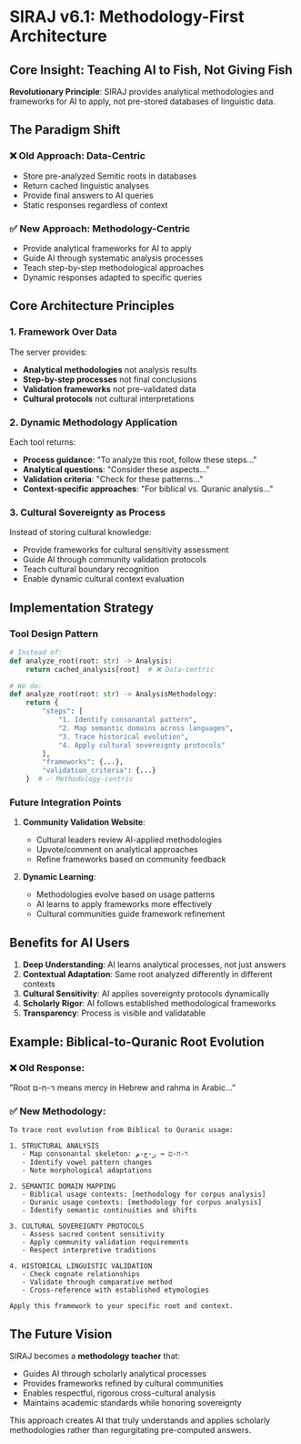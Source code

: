 # SIRAJ v6.1: Methodology-First Architecture

## Core Insight: Teaching AI to Fish, Not Giving Fish

**Revolutionary Principle**: SIRAJ provides analytical methodologies and frameworks for AI to apply, not pre-stored databases of linguistic data.

## The Paradigm Shift

### ❌ Old Approach: Data-Centric
- Store pre-analyzed Semitic roots in databases
- Return cached linguistic analyses 
- Provide final answers to AI queries
- Static responses regardless of context

### ✅ New Approach: Methodology-Centric
- Provide analytical frameworks for AI to apply
- Guide AI through systematic analysis processes
- Teach step-by-step methodological approaches
- Dynamic responses adapted to specific queries

## Core Architecture Principles

### 1. Framework Over Data
The server provides:
- **Analytical methodologies** not analysis results
- **Step-by-step processes** not final conclusions
- **Validation frameworks** not pre-validated data
- **Cultural protocols** not cultural interpretations

### 2. Dynamic Methodology Application
Each tool returns:
- **Process guidance**: "To analyze this root, follow these steps..."
- **Analytical questions**: "Consider these aspects..."
- **Validation criteria**: "Check for these patterns..."
- **Context-specific approaches**: "For biblical vs. Quranic analysis..."

### 3. Cultural Sovereignty as Process
Instead of storing cultural knowledge:
- Provide frameworks for cultural sensitivity assessment
- Guide AI through community validation protocols
- Teach cultural boundary recognition
- Enable dynamic cultural context evaluation

## Implementation Strategy

### Tool Design Pattern

```python
# Instead of:
def analyze_root(root: str) -> Analysis:
    return cached_analysis[root]  # ❌ Data-centric

# We do:
def analyze_root(root: str) -> AnalysisMethodology:
    return {
        "steps": [
            "1. Identify consonantal pattern",
            "2. Map semantic domains across languages", 
            "3. Trace historical evolution",
            "4. Apply cultural sovereignty protocols"
        ],
        "frameworks": {...},
        "validation_criteria": {...}
    }  # ✅ Methodology-centric
```

### Future Integration Points

1. **Community Validation Website**: 
   - Cultural leaders review AI-applied methodologies
   - Upvote/comment on analytical approaches
   - Refine frameworks based on community feedback

2. **Dynamic Learning**:
   - Methodologies evolve based on usage patterns
   - AI learns to apply frameworks more effectively
   - Cultural communities guide framework refinement

## Benefits for AI Users

1. **Deep Understanding**: AI learns analytical processes, not just answers
2. **Contextual Adaptation**: Same root analyzed differently in different contexts
3. **Cultural Sensitivity**: AI applies sovereignty protocols dynamically
4. **Scholarly Rigor**: AI follows established methodological frameworks
5. **Transparency**: Process is visible and validatable

## Example: Biblical-to-Quranic Root Evolution

### ❌ Old Response:
"Root ר-ח-ם means mercy in Hebrew and rahma in Arabic..."

### ✅ New Methodology:
```
To trace root evolution from Biblical to Quranic usage:

1. STRUCTURAL ANALYSIS
   - Map consonantal skeleton: ר-ח-ם → ر-ح-م
   - Identify vowel pattern changes
   - Note morphological adaptations

2. SEMANTIC DOMAIN MAPPING  
   - Biblical usage contexts: [methodology for corpus analysis]
   - Quranic usage contexts: [methodology for corpus analysis]
   - Identify semantic continuities and shifts

3. CULTURAL SOVEREIGNTY PROTOCOLS
   - Assess sacred content sensitivity
   - Apply community validation requirements
   - Respect interpretive traditions

4. HISTORICAL LINGUISTIC VALIDATION
   - Check cognate relationships
   - Validate through comparative method
   - Cross-reference with established etymologies

Apply this framework to your specific root and context.
```

## The Future Vision

SIRAJ becomes a **methodology teacher** that:
- Guides AI through scholarly analytical processes
- Provides frameworks refined by cultural communities
- Enables respectful, rigorous cross-cultural analysis
- Maintains academic standards while honoring sovereignty

This approach creates AI that truly understands and applies scholarly methodologies rather than regurgitating pre-computed answers.
